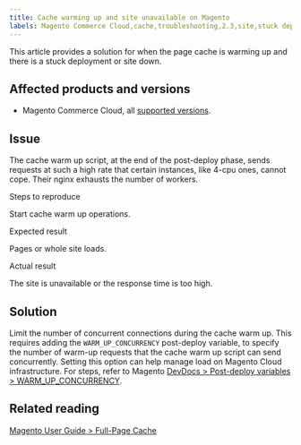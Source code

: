 ```yaml
---
title: Cache warming up and site unavailable on Magento
labels: Magento Commerce Cloud,cache,troubleshooting,2.3,site,stuck deployment,2.3.x,2.4,site down,2.4.x
---
```


This article provides a solution for when the page cache is warming up and there is a stuck deployment or site down.

## Affected products and versions

* Magento Commerce Cloud, all [supported versions](https://magento.com/sites/default/files/magento-software-lifecycle-policy.pdf).

## Issue

The cache warm up script, at the end of the post-deploy phase, sends requests at such a high rate that certain instances, like 4-cpu ones, cannot cope. Their nginx exhausts the number of workers.

Steps to reproduce

Start cache warm up operations.

Expected result

Pages or whole site loads.

Actual result

The site is unavailable or the response time is too high.

## Solution

Limit the number of concurrent connections during the cache warm up. This requires adding the `` WARM_UP_CONCURRENCY `` post-deploy variable, to specify the number of warm-up requests that the cache warm up script can send concurrently. Setting this option can help manage load on Magento Cloud infrastructure. For steps, refer to Magento [DevDocs > Post-deploy variables > WARM\_UP\_CONCURRENCY](https://devdocs.magento.com/cloud/env/variables-post-deploy.html#warm_up_concurrency).

## Related reading

[Magento User Guide > Full-Page Cache](https://docs.magento.com/user-guide/system/cache-full-page.html)
